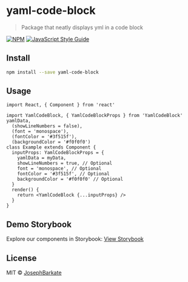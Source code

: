 # yaml-code-block

> Package that neatly displays yml in a code block

[![NPM](https://img.shields.io/npm/v/yaml-code-block.svg)](https://www.npmjs.com/package/yaml-code-block) [![JavaScript Style Guide](https://img.shields.io/badge/code_style-standard-brightgreen.svg)](https://standardjs.com)

## Install

```bash
npm install --save yaml-code-block
```

## Usage

```tsx
import React, { Component } from 'react'

import YamlCodeBlock, { YamlCodeBlockProps } from 'YamlCodeBlock'
yamlData,
  (showLineNumbers = false),
  (font = 'monospace'),
  (fontColor = '#3f515f'),
  (backgroundColor = '#f0f0f0')
class Example extends Component {
  inputProps: YamlCodeBlockProps = {
    yamlData = myData,
    showLineNumbers = true, // Optional
    font = 'monospace', // Optional
    fontColor = '#3f515f', // Optional
    backgroundColor = '#f0f0f0' // Optional
  }
  render() {
    return <YamlCodeBlock {...inputProps} />
  }
}
```

## Demo Storybook

Explore our components in Storybook: [View Storybook](https://josephbarkate.github.io/yaml-code-block/)

## License

MIT © [JosephBarkate](https://github.com/JosephBarkate)
